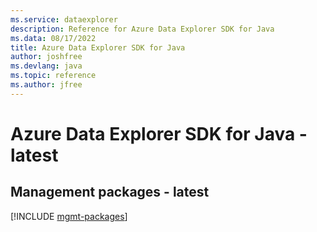 ```yaml
---
ms.service: dataexplorer
description: Reference for Azure Data Explorer SDK for Java
ms.data: 08/17/2022
title: Azure Data Explorer SDK for Java
author: joshfree
ms.devlang: java
ms.topic: reference
ms.author: jfree
---
```

# Azure Data Explorer SDK for Java - latest

## Management packages - latest
[!INCLUDE [mgmt-packages](data-explorer-mgmt-index.md)]